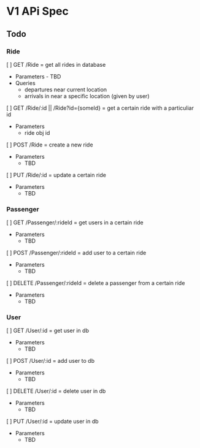 # V1 APi Spec

## Todo

### Ride
[ ] GET /Ride = get all rides in database
- Parameters
      - TBD
- Queries
    - departures near current location
    - arrivals in near a specific location (given by user)
      
[ ] GET /Ride/:id || /Ride?id={someId} = get a certain ride with a particuliar id
- Parameters
    - ride obj id
      
[ ] POST /Ride = create a new ride
- Parameters
    - TBD
      
[ ] PUT /Ride/:id = update a certain ride
- Parameters
    - TBD

### Passenger
[ ] GET /Passenger/:rideId = get users in a certain ride
- Parameters
    - TBD 
    
[ ] POST /Passenger/:rideId = add user to a certain ride
- Parameters
    - TBD 

[ ] DELETE /Passenger/:rideId = delete a passenger from a certain ride
- Parameters
    - TBD 

### User
[ ] GET /User/:id = get user in db
- Parameters
    - TBD 
  
[ ] POST /User/:id = add user to db
- Parameters
    - TBD 
    
[ ] DELETE /User/:id = delete user in db
- Parameters
    - TBD 

[ ] PUT /User/:id = update user in db
- Parameters
    - TBD 
